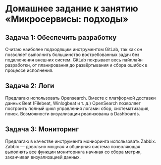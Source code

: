 # Домашнее задание к занятию «Микросервисы: подходы»


## Задача 1: Обеспечить разработку

Считаю наиболее подходящим инструментом GitLab, так как он позволяет выполнить большинство востребованных задач без подключения внешних систем. GitLab покрывает весь пайплайн разработки, от планирования до развёртывания и сбора ошибок в процессе исполнения.


## Задача 2: Логи

Предлагаю использовать Opensearch. Вместе с платформой доставки данных Beat (Filebeat, Winlogbeat и т. д.) OpenSearch позволяет построить полный цикл управления логами: сбор, систематизация, поиск. Возможности визуализации реализованы в Dashboards.


## Задача 3: Мониторинг

Предлагаю в качестве инструмента мониоринга использовать Zabbix. Zabbix — довольно мощная и обширная система позволяющая выполнять все функции мониторинга начиная со сбора метрик, заканчивая визуализацией данных.


